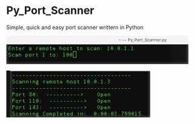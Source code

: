 # Py_Port_Scanner
Simple, quick and easy port scanner writtern in Python

![alt text](https://github.com/cyberstack/Py_Port_Scanner/blob/master/Py_Port_Scanner.jpg)

![alt text](https://github.com/cyberstack/Py_Port_Scanner/blob/master/Py_Port_Scanner_List.jpg)

